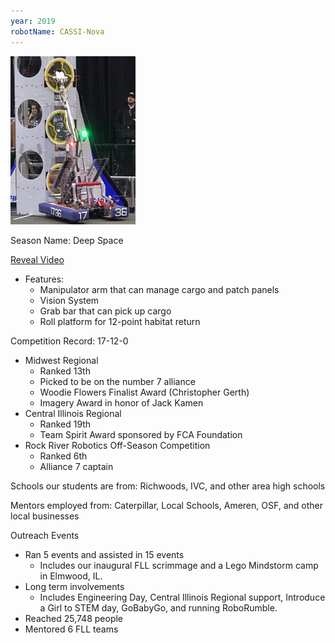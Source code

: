 ```yaml
---
year: 2019
robotName: CASSI-Nova
---
```


![2019 Robot](assets/img/general/2019_robot.png)

Season Name: Deep Space

[Reveal Video](https://www.youtube.com/watch?v=XnxhqGa6Fb0)

* Features:
  * Manipulator arm that can manage cargo and patch panels
  * Vision System
  * Grab bar that can pick up cargo
  * Roll platform for 12-point habitat return

Competition Record: 17-12-0

* Midwest Regional
  * Ranked 13th
  * Picked to be on the number 7 alliance
  * Woodie Flowers Finalist Award (Christopher Gerth)
  * Imagery Award in honor of Jack Kamen
* Central Illinois Regional
  * Ranked 19th
  * Team Spirit Award sponsored by FCA Foundation
* Rock River Robotics Off-Season Competition
  * Ranked 6th
  * Alliance 7 captain

Schools our students are from: Richwoods, IVC, and other area high schools

Mentors employed from: Caterpillar, Local Schools, Ameren, OSF, and other local businesses

Outreach Events

* Ran 5 events and assisted in 15 events 
  * Includes our inaugural FLL scrimmage and a Lego Mindstorm camp in Elmwood, IL.
* Long term involvements
  * Includes Engineering Day, Central Illinois Regional support, Introduce a Girl to STEM day, GoBabyGo, and running RoboRumble.
* Reached 25,748 people
* Mentored 6 FLL teams